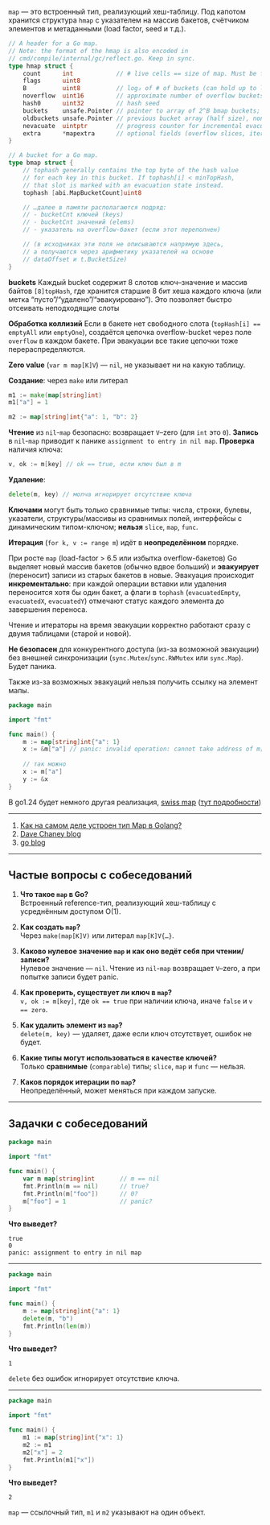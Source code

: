 
`map` — это встроенный тип, реализующий хеш-таблицу. Под капотом хранится структура `hmap` с указателем на массив бакетов, счётчиком элементов и метаданными (load factor, seed и т.д.).
```go
// A header for a Go map.
// Note: the format of the hmap is also encoded in
// cmd/compile/internal/gc/reflect.go. Keep in sync.
type hmap struct {
    count      int            // # live cells == size of map. Must be first (used by len() builtin)
    flags      uint8
    B          uint8          // log₂ of # of buckets (can hold up to loadFactor * 2^B items)
    noverflow  uint16         // approximate number of overflow buckets; see incrnoverflow
    hash0      uint32         // hash seed
    buckets    unsafe.Pointer // pointer to array of 2^B bmap buckets; nil if count==0
    oldbuckets unsafe.Pointer // previous bucket array (half size), non-nil only during growing
    nevacuate  uintptr        // progress counter for incremental evacuation
    extra      *mapextra      // optional fields (overflow slices, iterator state, …)
}

// A bucket for a Go map.
type bmap struct {
    // tophash generally contains the top byte of the hash value
    // for each key in this bucket. If tophash[i] < minTopHash,
    // that slot is marked with an evacuation state instead.
    tophash [abi.MapBucketCount]uint8

    // …далее в памяти располагаются подряд:
    // - bucketCnt ключей (keys)
    // - bucketCnt значений (elems)
    // - указатель на overflow-бакет (если этот переполнен)

    // (в исходниках эти поля не описываются напрямую здесь,
    // а получаются через арифметику указателей на основе
    // dataOffset и t.BucketSize)
}
```

**buckets**
Каждый bucket содержит 8 слотов ключ–значение и массив байтов `[8]topHash`, где хранится старшие 8 бит хеша каждого ключа (или метка “пусто”/“удалено”/“эвакуировано”). Это позволяет быстро отсеивать неподходящие слоты 

**Обработка коллизий**
Если в бакете нет свободного слота (`topHash[i] == emptyAll` или `emptyOne`), создаётся цепочка overflow-bucket через поле `overflow` в каждом бакете. При эвакуации все такие цепочки тоже перераспределяются.

**Zero value** (`var m map[K]V`) — `nil`, не указывает ни на какую таблицу.

**Создание**: через `make` или литерал
```go
m1 := make(map[string]int)
m1["a"] = 1

m2 := map[string]int{"a": 1, "b": 2}
```

**Чтение** из `nil`-`map` безопасно: возвращает `V`–zero (для `int` это `0`).
**Запись** в `nil`-`map` приводит к панике `assignment to entry in nil map`.
**Проверка** наличия ключа:
```go
v, ok := m[key] // ok == true, если ключ был в m
```
**Удаление**:
```go
delete(m, key) // молча игнорирует отсутствие ключа
```

**Ключами** могут быть только сравнимые типы: числа, строки, булевы, указатели, структуры/массивы из сравнимых полей, интерфейсы с динамическим типом-ключом; **нельзя** `slice`, `map`, `func`.

**Итерация** (`for k, v := range m`) идёт в **неопределённом** порядке.

При росте `map` (load-factor > 6.5 или избытка overflow-бакетов) Go выделяет новый массив бакетов (обычно вдвое больший) и **эвакуирует** (переносит) записи из старых бакетов в новые. Эвакуация происходит **инкрементально**: при каждой операции вставки или удаления переносится хотя бы один бакет, а флаги в `tophash` (`evacuatedEmpty`, `evacuatedX`, `evacuatedY`) отмечают статус каждого элемента до завершения переноса.

Чтение и итераторы на время эвакуации корректно работают сразу с двумя таблицами (старой и новой).

**Не безопасен** для конкурентного доступа (из-за возможной эвакуации) без внешней синхронизации (`sync.Mutex`/`sync.RWMutex` или `sync.Map`). Будет паника.

Также из-за возможных эвакуаций нельзя получить ссылку на элемент мапы.
```go
package main

import "fmt"

func main() {
    m := map[string]int{"a": 1}
    x := &m["a"] // panic: invalid operation: cannot take address of m["a"] (map index expression of type int)
    
    // так можно
    x := m["a"]
	y := &x     
}
```

В go1.24 будет немного другая реализация, [swiss map](https://github.com/golang/go/blob/master/src/runtime/map_swiss.go) ([тут подробности](https://dev.to/huizhou92/swisstable-a-high-performance-hash-table-implementation-1knc))

---
1. [Как на самом деле устроен тип Map в Golang?](https://www.youtube.com/watch?v=P_SXTUiA-9Y)
2. [Dave Chaney blog](https://dave.cheney.net/2018/05/29/how-the-go-runtime-implements-maps-efficiently-without-generics)
3. [go blog](https://go.dev/blog/maps)
---

## Частые вопросы с собеседований

1. **Что такое `map` в Go?**  
Встроенный reference-тип, реализующий хеш-таблицу с усреднённым доступом O(1).

2. **Как создать `map`?**  
Через `make(map[K]V)` или литерал `map[K]V{…}`.

3. **Каково нулевое значение `map` и как оно ведёт себя при чтении/записи?**  
Нулевое значение — `nil`. Чтение из `nil`-`map` возвращает `V`–zero, а при попытке записи будет panic.

4. **Как проверить, существует ли ключ в `map`?**  
`v, ok := m[key]`, где `ok == true` при наличии ключа, иначе `false` и `v == zero`.

5. **Как удалить элемент из `map`?**  
`delete(m, key)` — удаляет, даже если ключ отсутствует, ошибок не будет.

6. **Какие типы могут использоваться в качестве ключей?**  
Только **сравнимые** (`comparable`) типы; `slice`, `map` и `func` — нельзя.

7. **Каков порядок итерации по `map`?**  
Неопределённый, может меняться при каждом запуске.

---
## Задачки с собеседований

```go
package main

import "fmt"

func main() {
    var m map[string]int       // m == nil
    fmt.Println(m == nil)      // true?
    fmt.Println(m["foo"])      // 0?
    m["foo"] = 1               // panic?
}
```

**Что выведет?**

```
true
0
panic: assignment to entry in nil map
```

---

```go
package main

import "fmt"

func main() {
    m := map[string]int{"a": 1}
    delete(m, "b")
    fmt.Println(len(m))
}
```

**Что выведет?**

```
1
```

`delete` без ошибок игнорирует отсутствие ключа.

---

```go
package main

import "fmt"

func main() {
    m1 := map[string]int{"x": 1}
    m2 := m1
    m2["x"] = 2
    fmt.Println(m1["x"])
}
```

**Что выведет?**

```
2
```

`map` — ссылочный тип, `m1` и `m2` указывают на один объект.